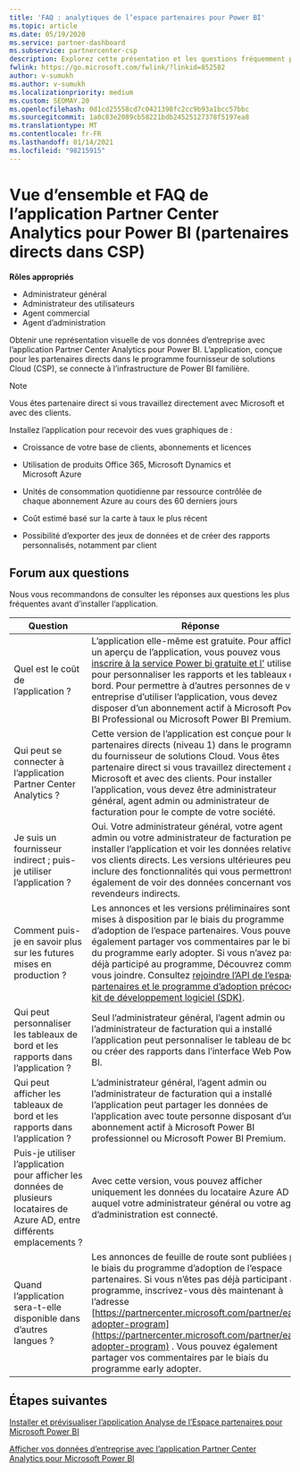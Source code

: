```yaml
---
title: 'FAQ : analytiques de l’espace partenaires pour Power BI'
ms.topic: article
ms.date: 05/19/2020
ms.service: partner-dashboard
ms.subservice: partnercenter-csp
description: Explorez cette présentation et les questions fréquemment posées sur l’application Partner Center Analytics pour Power BI.
fwlink: https://go.microsoft.com/fwlink/?linkid=852582
author: v-sumukh
ms.author: v-sumukh
ms.localizationpriority: medium
ms.custom: SEOMAY.20
ms.openlocfilehash: 0d1cd25558cd7c0421398fc2cc9b93a1bcc57bbc
ms.sourcegitcommit: 1a0c83e2089cb58221bdb24525127378f5197ea8
ms.translationtype: MT
ms.contentlocale: fr-FR
ms.lasthandoff: 01/14/2021
ms.locfileid: "98215915"
---
```

# <a name="overview-and-faqs-for-the-partner-center-analytics-app-for-power-bi-direct-partners-in-csp"></a>Vue d’ensemble et FAQ de l’application Partner Center Analytics pour Power BI (partenaires directs dans CSP)



**Rôles appropriés**

- Administrateur général
- Administrateur des utilisateurs
- Agent commercial
- Agent d’administration

Obtenir une représentation visuelle de vos données d’entreprise avec l’application Partner Center Analytics pour Power BI. L’application, conçue pour les partenaires directs dans le programme fournisseur de solutions Cloud (CSP), se connecte à l’infrastructure de Power BI familière.

> [!NOTE]  
> Vous êtes partenaire direct si vous travaillez directement avec Microsoft et avec des clients.

Installez l’application pour recevoir des vues graphiques de :

- Croissance de votre base de clients, abonnements et licences

- Utilisation de produits Office 365, Microsoft Dynamics et Microsoft Azure

- Unités de consommation quotidienne par ressource contrôlée de chaque abonnement Azure au cours des 60 derniers jours

- Coût estimé basé sur la carte à taux le plus récent

- Possibilité d’exporter des jeux de données et de créer des rapports personnalisés, notamment par client

## <a name="frequently-asked-questions"></a>Forum aux questions

Nous vous recommandons de consulter les réponses aux questions les plus fréquentes avant d’installer l’application.

| **Question** | **Réponse** |
| --- | ---------- |
| Quel est le coût de l’application ? | L’application elle-même est gratuite. Pour afficher un aperçu de l’application, vous pouvez vous [inscrire à la service Power bi gratuite et l'](https://go.microsoft.com/fwlink/p/?linkid=845347) utiliser pour personnaliser les rapports et les tableaux de bord. Pour permettre à d’autres personnes de votre entreprise d’utiliser l’application, vous devez disposer d’un abonnement actif à Microsoft Power BI Professional ou Microsoft Power BI Premium. |
| Qui peut se connecter à l’application Partner Center Analytics ? | Cette version de l’application est conçue pour les partenaires directs (niveau 1) dans le programme du fournisseur de solutions Cloud. Vous êtes partenaire direct si vous travaillez directement avec Microsoft et avec des clients. Pour installer l’application, vous devez être administrateur général, agent admin ou administrateur de facturation pour le compte de votre société. |
| Je suis un fournisseur indirect ; puis-je utiliser l’application ? | Oui. Votre administrateur général, votre agent admin ou votre administrateur de facturation peut installer l’application et voir les données relatives à vos clients directs. Les versions ultérieures peuvent inclure des fonctionnalités qui vous permettront également de voir des données concernant vos revendeurs indirects. |
| Comment puis-je en savoir plus sur les futures mises en production ? | Les annonces et les versions préliminaires sont mises à disposition par le biais du programme d’adoption de l’espace partenaires. Vous pouvez également partager vos commentaires par le biais du programme early adopter. Si vous n’avez pas déjà participé au programme, Découvrez comment vous joindre. Consultez [rejoindre l’API de l’espace partenaires et le programme d’adoption précoce du kit de développement logiciel (SDK)](/partner-center/develop/early-adopter-program).  |
| Qui peut personnaliser les tableaux de bord et les rapports dans l’application ? | Seul l’administrateur général, l’agent admin ou l’administrateur de facturation qui a installé l’application peut personnaliser le tableau de bord ou créer des rapports dans l’interface Web Power BI. |
| Qui peut afficher les tableaux de bord et les rapports dans l’application ? | L’administrateur général, l’agent admin ou l’administrateur de facturation qui a installé l’application peut partager les données de l’application avec toute personne disposant d’un abonnement actif à Microsoft Power BI professionnel ou Microsoft Power BI Premium. |
| Puis-je utiliser l’application pour afficher les données de plusieurs locataires de Azure AD, entre différents emplacements ? | Avec cette version, vous pouvez afficher uniquement les données du locataire Azure AD auquel votre administrateur général ou votre agent d’administration est connecté. | 
| Quand l’application sera-t-elle disponible dans d’autres langues ? | Les annonces de feuille de route sont publiées par le biais du programme d’adoption de l’espace partenaires. Si vous n’êtes pas déjà participant au programme, inscrivez-vous dès maintenant à l’adresse [https://partnercenter.microsoft.com/partner/early-adopter-program](https://partnercenter.microsoft.com/partner/early-adopter-program) . Vous pouvez également partager vos commentaires par le biais du programme early adopter. | 



## <a name="next-steps"></a>Étapes suivantes

[Installer et prévisualiser l’application Analyse de l’Espace partenaires pour Microsoft Power BI](power-bi-app-for-direct-partners-install.md)

[Afficher vos données d’entreprise avec l’application Partner Center Analytics pour Microsoft Power BI](power-bi-app-for-direct-partners-use.md)